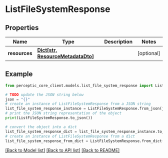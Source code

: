 # ListFileSystemResponse


## Properties

Name | Type | Description | Notes
------------ | ------------- | ------------- | -------------
**resources** | [**Dict[str, ResourceMetadataDto]**](ResourceMetadataDto.md) |  | [optional] 

## Example

```python
from perceptic_core_client.models.list_file_system_response import ListFileSystemResponse

# TODO update the JSON string below
json = "{}"
# create an instance of ListFileSystemResponse from a JSON string
list_file_system_response_instance = ListFileSystemResponse.from_json(json)
# print the JSON string representation of the object
print(ListFileSystemResponse.to_json())

# convert the object into a dict
list_file_system_response_dict = list_file_system_response_instance.to_dict()
# create an instance of ListFileSystemResponse from a dict
list_file_system_response_from_dict = ListFileSystemResponse.from_dict(list_file_system_response_dict)
```
[[Back to Model list]](../README.md#documentation-for-models) [[Back to API list]](../README.md#documentation-for-api-endpoints) [[Back to README]](../README.md)



